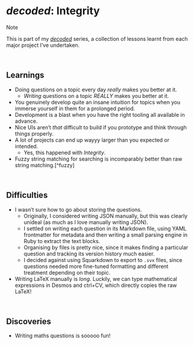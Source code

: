 # *decoded*: Integrity
<!-- #SQUARK live!
| dest = info/decoded
| title = decoded: Integrity
| head = <em>decoded</em>: Integrity
| capt = Learnings, challenges and discoveries from writing my own maths questions
-->

> [!Note]
> This is part of my [*decoded*](https://github.com/Sup2point0/Assort/blob/origin/~dev/decoded.md) series, a collection of lessons learnt from each major project I’ve undertaken.


<br>


## Learnings

- Doing questions on a topic every day *really* makes you better at it.
  - *Writing* questions on a topic *REALLY* makes you better at it.
- You genuinely develop quite an insane intuition for topics when you immerse yourself in them for a prolonged period.
- Development is a blast when you have the right tooling all available in advance.
- Nice UIs aren’t *that* difficult to build if you prototype and think through things properly.
- A lot of projects can end up wayyy larger than you expected or intended.
  - Yes, this happened with *Integrity*.
- Fuzzy string matching for searching is incomparably better than raw string matching.[^fuzzy]

[^fuszy]: tbf, this is kind of a given. Also I’m talking purely results here, not speed.


<br>


## Difficulties

- I wasn’t sure how to go about storing the questions.
  - Originally, I considered writing JSON manually, but this was clearly unideal (as much as I love manually writing JSON).
  - I settled on writing each question in its Markdown file, using YAML frontmatter for metadata and then writing a small parsing engine in Ruby to extract the text blocks.
  - Organising by files is pretty nice, since it makes finding a particular question and tracking its version history much easier.
  - I decided against using Squarkdown to export to `.svx` files, since questions needed more fine-tuned formatting and different treatment depending on their topic.
- Writing LaTeX manually is *long*. Luckily, we can type mathematical expressions in Desmos and ctrl+CV, which directly copies the raw LaTeX!


<br>


## Discoveries

- Writing maths questions is sooooo fun!
